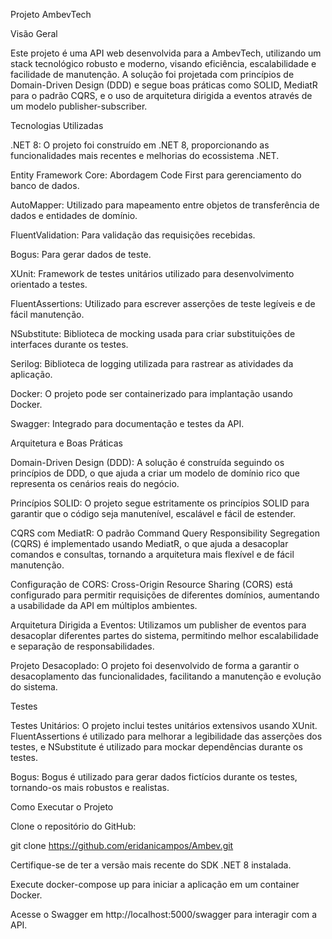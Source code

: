 Projeto AmbevTech

Visão Geral

Este projeto é uma API web desenvolvida para a AmbevTech, utilizando um stack tecnológico robusto e moderno, visando eficiência, escalabilidade e facilidade de manutenção. A solução foi projetada com princípios de Domain-Driven Design (DDD) e segue boas práticas como SOLID, MediatR para o padrão CQRS, e o uso de arquitetura dirigida a eventos através de um modelo publisher-subscriber.

Tecnologias Utilizadas

.NET 8: O projeto foi construído em .NET 8, proporcionando as funcionalidades mais recentes e melhorias do ecossistema .NET.

Entity Framework Core: Abordagem Code First para gerenciamento do banco de dados.

AutoMapper: Utilizado para mapeamento entre objetos de transferência de dados e entidades de domínio.

FluentValidation: Para validação das requisições recebidas.

Bogus: Para gerar dados de teste.

XUnit: Framework de testes unitários utilizado para desenvolvimento orientado a testes.

FluentAssertions: Utilizado para escrever asserções de teste legíveis e de fácil manutenção.

NSubstitute: Biblioteca de mocking usada para criar substituições de interfaces durante os testes.

Serilog: Biblioteca de logging utilizada para rastrear as atividades da aplicação.

Docker: O projeto pode ser containerizado para implantação usando Docker.

Swagger: Integrado para documentação e testes da API.

Arquitetura e Boas Práticas

Domain-Driven Design (DDD): A solução é construída seguindo os princípios de DDD, o que ajuda a criar um modelo de domínio rico que representa os cenários reais do negócio.

Princípios SOLID: O projeto segue estritamente os princípios SOLID para garantir que o código seja manutenível, escalável e fácil de estender.

CQRS com MediatR: O padrão Command Query Responsibility Segregation (CQRS) é implementado usando MediatR, o que ajuda a desacoplar comandos e consultas, tornando a arquitetura mais flexível e de fácil manutenção.

Configuração de CORS: Cross-Origin Resource Sharing (CORS) está configurado para permitir requisições de diferentes domínios, aumentando a usabilidade da API em múltiplos ambientes.

Arquitetura Dirigida a Eventos: Utilizamos um publisher de eventos para desacoplar diferentes partes do sistema, permitindo melhor escalabilidade e separação de responsabilidades.

Projeto Desacoplado: O projeto foi desenvolvido de forma a garantir o desacoplamento das funcionalidades, facilitando a manutenção e evolução do sistema.

Testes

Testes Unitários: O projeto inclui testes unitários extensivos usando XUnit. FluentAssertions é utilizado para melhorar a legibilidade das asserções dos testes, e NSubstitute é utilizado para mockar dependências durante os testes.

Bogus: Bogus é utilizado para gerar dados fictícios durante os testes, tornando-os mais robustos e realistas.

Como Executar o Projeto

Clone o repositório do GitHub:

git clone https://github.com/eridanicampos/Ambev.git

Certifique-se de ter a versão mais recente do SDK .NET 8 instalada.

Execute docker-compose up para iniciar a aplicação em um container Docker.

Acesse o Swagger em http://localhost:5000/swagger para interagir com a API.